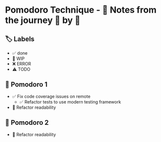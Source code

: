 # Pomodoro Technique - 📝 Notes from the journey 🍅 by 🍅

## 🏷️ Labels

- ✅ done
- 🚧 WIP
- ❌ ERROR
- ⚠️ TODO

## 🍅 Pomodoro 1

- ✅ Fix code coverage issues on remote
  - ✅ Refactor tests to use modern testing framework
- 🚧 Refactor readability

## 🍅 Pomodoro 2

- 🚧 Refactor readability
